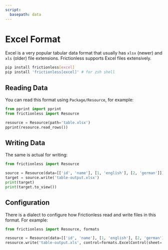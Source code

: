 ```yaml
---
script:
  basepath: data
---
```


# Excel Format

Excel is a very popular tabular data format that usually has `xlsx` (newer) and `xls` (older) file extensions. Frictionless supports Excel files extensively.

```bash tabs=CLI
pip install frictionless[excel]
pip install 'frictionless[excel]' # for zsh shell
```

## Reading Data

You can read this format using `Package/Resource`, for example:

```python script tabs=Python
from pprint import pprint
from frictionless import Resource

resource = Resource(path='table.xlsx')
pprint(resource.read_rows())
```

## Writing Data

The same is actual for writing:

```python script tabs=Python
from frictionless import Resource

source = Resource(data=[['id', 'name'], [1, 'english'], [2, 'german']])
target = source.write('table-output.xlsx')
print(target)
print(target.to_view())
```

## Configuration

There is a dialect to configure how Frictionless read and write files in this format. For example:

```python tabs=Python
from frictionless import Resource, formats

resource = Resource(data=[['id', 'name'], [1, 'english'], [2, 'german']])
resource.write('table-output.xls', control=formats.ExcelControl(sheet='My Table'))
```
